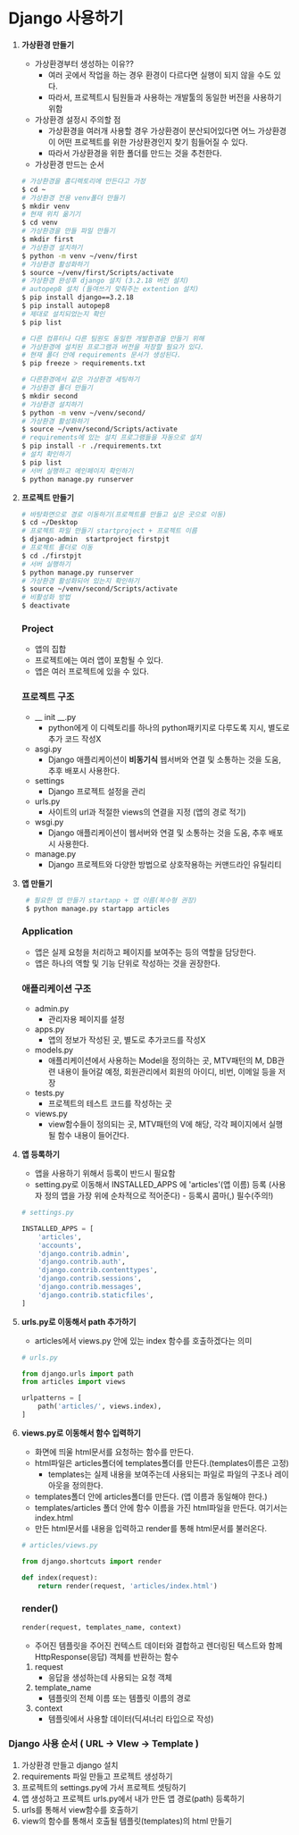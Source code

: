 # Django 사용하기

1. **가상환경 만들기**
    - 가상환경부터 생성하는 이유??
        - 여러 곳에서 작업을 하는 경우 환경이 다르다면 실행이 되지 않을 수도 있다.
        - 따라서, 프로젝트시 팀원들과 사용하는 개발툴의 동일한 버전을 사용하기 위함
    - 가상환경 설정시 주의할 점
        - 가상환경을 여러개 사용할 경우 가상환경이 분산되어있다면 어느 가상환경이 어떤 프로젝트를 위한 가상환경인지 찾기 힘들어질 수 있다.
        - 따라서 가상환경을 위한 폴더를 만드는 것을 추천한다.
    - 가상환경 만드는 순서
    
    ```bash
    # 가상환경을 홈디렉토리에 만든다고 가정 
    $ cd ~
    # 가상환경 전용 venv폴더 만들기
    $ mkdir venv
    # 현재 위치 옮기기
    $ cd venv
    # 가상환경을 만들 파일 만들기
    $ mkdir first
    # 가상환경 설치하기 
    $ python -m venv ~/venv/first
    # 가상환경 활성화하기
    $ source ~/venv/first/Scripts/activate
    # 가상환경 완성후 django 설치 (3.2.18 버전 설치)
    # autopep8 설치 (들여쓰기 맞춰주는 extention 설치)
    $ pip install django==3.2.18
    $ pip install autopep8    
    # 제대로 설치되었는지 확인
    $ pip list
    
    # 다른 컴퓨터나 다른 팀원도 동일한 개발환경을 만들기 위해
    # 가상환경에 설치된 프로그램과 버전을 저장할 필요가 있다.
    # 현재 폴더 안에 requirements 문서가 생성된다. 
    $ pip freeze > requirements.txt
    
    # 다른환경에서 같은 가상환경 세팅하기
    # 가상환경 폴더 만들기
    $ mkdir second
    # 가상환경 설치하기
    $ python -m venv ~/venv/second/
    # 가상환경 활성화하기
    $ source ~/venv/second/Scripts/activate 
    # requirements에 있는 설치 프로그램들을 자동으로 설치 
    $ pip install -r ./requirements.txt
    # 설치 확인하기
    $ pip list
    # 서버 실행하고 메인페이지 확인하기
    $ python manage.py runserver
    ```
    

2. **프로젝트 만들기**
    
    ```bash
    # 바탕화면으로 경로 이동하기(프로젝트를 만들고 싶은 곳으로 이동)
    $ cd ~/Desktop
    # 프로젝트 파일 만들기 startproject + 프로젝트 이름
    $ django-admin  startproject firstpjt
    # 프로젝트 폴더로 이동
    $ cd ./firstpjt
    # 서버 실행하기
    $ python manage.py runserver
    # 가상환경 활성화되어 있는지 확인하기
    $ source ~/venv/second/Scripts/activate
    # 비활성화 방법
    $ deactivate
    ```

    ### Project
    
    - 앱의 집합
    - 프로젝트에는 여러 앱이 포함될 수 있다.
    - 앱은 여러 프로젝트에 있을 수 있다.
    
    ### 프로젝트 구조
    - __ init __.py
        - python에게 이 디렉토리를 하나의 python패키지로 다루도록 지시, 별도로 추가 코드 작성X
    - asgi.py
        - Django 애플리케이션이 **비동기식** 웹서버와 연결 및 소통하는 것을 도움, 추후 배포시 사용한다.
    - settings
        - Django 프로젝트 설정을 관리
    - urls.py
        - 사이트의 url과 적절한 views의 연결을 지정 (앱의 경로 적기)
    - wsgi.py
        - Django 애플리케이션이 웹서버와 연결 및 소통하는 것을 도움, 추후 배포시 사용한다.
    - manage.py
        - Django 프로젝트와 다양한 방법으로 상호작용하는 커맨드라인 유틸리티
    

3. **앱 만들기**
   ```bash
    # 필요한 앱 만들기 startapp + 앱 이름(복수형 권장)
    $ python manage.py startapp articles
   ```

    ### Application

    - 앱은 실제 요청을 처리하고 페이지를 보여주는 등의 역할을 담당한다.
    - 앱은 하나의 역할 및 기능 단위로 작성하는 것을 권장한다.

    ### 애플리케이션 구조
    - admin.py
        - 관리자용 페이지를 설정
    - apps.py
        - 앱의 정보가 작성된 곳, 별도로 추가코드를 작성X
    - models.py
        - 애플리케이션에서 사용하는 Model을 정의하는 곳, MTV패턴의 M, DB관련 내용이 들어갈 예정, 회원관리에서 회원의 아이디, 비번, 이메일 등을 저장
    - tests.py
        - 프로젝트의 테스트 코드를 작성하는 곳
    - views.py
        - view함수들이 정의되는 곳, MTV패턴의 V에 해당, 각각 페이지에서 실행될 함수 내용이 들어간다.
    

4. **앱 등록하기**
    - 앱을 사용하기 위해서 등록이 반드시 필요함
   - setting.py로 이동해서 INSTALLED_APPS 에 'articles'(앱 이름) 등록 (사용자 정의 앱을 가장 위에 순차적으로 적어준다) - 등록시 콤마(,) 필수(주의!)
    ```python
   # settings.py
   
   INSTALLED_APPS = [
        'articles',
        'accounts',
        'django.contrib.admin',
        'django.contrib.auth',
        'django.contrib.contenttypes',
        'django.contrib.sessions',
        'django.contrib.messages',
        'django.contrib.staticfiles',
    ]
    ```

5. **urls.py로 이동해서 path 추가하기**
    - articles에서 views.py 안에 있는 index 함수를 호출하겠다는 의미
    ```python
   # urls.py
   
   from django.urls import path
   from articles import views
   
   urlpatterns = [
        path('articles/', views.index),
   ]
   ```

6. **views.py로 이동해서 함수 입력하기**
    - 화면에 띄울 html문서를 요청하는 함수를 만든다.
    - html파일은 articles폴더에 templates폴더를 만든다.(templates이름은 고정)
        - templates는 실제 내용을 보여주는데 사용되는 파일로 파일의 구조나 레이아웃을 정의한다.
    - templates폴더 안에 articles폴더를 만든다. (앱 이름과 동일해야 한다.)
    - templates/articles 폴더 안에 함수 이름을 가진 html파일을 만든다. 여기서는 index.html
    - 만든 html문서를 내용을 입력하고 render를 통해 html문서를 불러온다.
    ```python
   # articles/views.py
   
   from django.shortcuts import render
   
   def index(request):
        return render(request, 'articles/index.html')
   ```

    ### render()
    ```python
    render(request, templates_name, context)
    ```
    - 주어진 템플릿을 주어진 컨텍스트 데이터와 결합하고 렌더링된 텍스트와 함께 HttpResponse(응답) 객체를 반환하는 함수
    1. request
       - 응답을 생성하는데 사용되는 요청 객체
    2. template_name
       - 템플릿의 전체 이름 또는 템플릿 이름의 경로
    3. context
       - 템플릿에서 사용할 데이터(딕셔너리 타입으로 작성)
    

### Django 사용 순서 ( URL → VIew → Template )

1. 가상환경 만들고 django 설치
2. requirements 파일 만들고 프로젝트 생성하기
3. 프로젝트의  settings.py에 가서 프로젝트 셋팅하기
4. 앱 생성하고 프로젝트 urls.py에서 내가 만든 앱 경로(path) 등록하기
5. urls를 통해서 view함수를 호출하기
6. view의 함수를 통해서 호출될 템플릿(templates)의 html 만들기